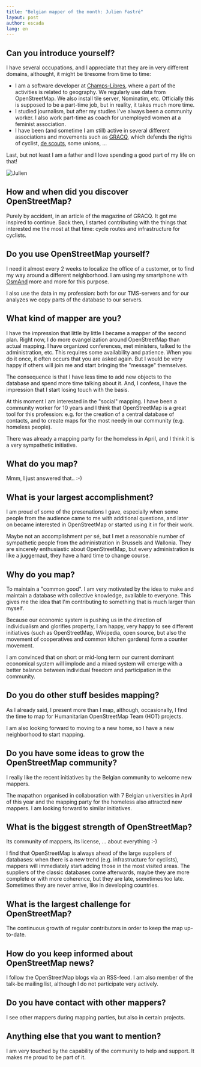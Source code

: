 ```yaml
---
title: "Belgian mapper of the month: Julien Fastré"
layout: post
author: escada
lang: en
---
```


<h2>Can you introduce yourself?</h2>

<p>I have several occupations, and I appreciate that they are in very different domains, althought, it might be tiresome from time to time:</p>

<ul>
<li>I am a software developer at   <a href="http://www.champs-libres.coop/" rel="nofollow">Champs-Libres</a>, where a part of the activities is related to geography. We regularly use data from OpenStreetMap. We also install tile server, Nominatim, etc. Officially this is supposed to be a part-time job, but in reality, it takes much more time.</li>
<li>I studied journalism, but after my studies I've always been a community worker. I also work part-time as coach for unemployed women at a feminist association.</li>
<li>I have been (and sometime I am still) active in several different associations and movements such as <a href="http://www.gracq.org" rel="nofollow">GRACQ</a>, which defends the rights of cyclist,  <a href="http://lesscouts.be" rel="nofollow">de scouts</a>, some unions, ...</li>
</ul>

<p>Last, but not least I am a father and I love spending a good part of my life on that!</p>

<p><img src="http://champs-libres.coop/img/julien.jpg" alt="Julien"></p>

<h2>How and when did you discover OpenStreetMap?</h2>

<p>Purely by accident, in an article of the magazine of GRACQ. It got me inspired to continue. Back then, I started contributing with the  things that interested me the most at that time: cycle routes and infrastructure for cyclists.</p>

<h2>Do you use OpenStreetMap yourself?</h2>

<p>I need it almost every 2 weeks to localize the office of a customer, or to find my way around a different neighborhood. I am using my smartphone with  <a href="http://osmand.net" rel="nofollow">OsmAnd</a>  more and more for this purpose.</p>

<p>I also use the data in my profession: both for our TMS-servers and for our analyzes we copy parts of the database to our servers.</p>

<h2>What kind of mapper are you?</h2>

<p>I have the impression that little by little I became a mapper of the second plan. Right now, I do more evangelization  around OpenStreetMap than actual mapping. I have organized conferences, met ministers, talked to the administration, etc. This requires some availability and patience. When you do it once, it often occurs that you are asked again. But I would be very happy if others will join me and start bringing the "message" themselves.</p>

<p>The consequence is that I have less time to add new objects to the database and spend more time talking about it. And, I confess, I have the impression that I start losing touch with the basis.</p>

<p>At this moment I am interested in the "social" mapping. I have been a community worker for 10 years and I think that OpenStreetMap is  a great tool for this profession: e.g. for the creation of a central database of contacts, and to create maps for the most needy in our community (e.g. homeless people).</p>

<p>There was already a mapping party for the homeless in April, and I think it is a very sympathetic initiative.</p>

<h2>What do you map?</h2>

<p>Mmm, I just answered that.. :-)</p>

<h2>What is your largest accomplishment?</h2>

<p>I am proud of some of the presenations I gave, especially when some people from the audience came to me with additional questions, and later on  became interested in OpenStreetMap or started using it in for their work.</p>

<p>Maybe not an accomplishment per sé, but I met a reasonable number of sympathetic people from the administration in Brussels and Wallonia. They are sincerely enthusiastic about OpenStreetMap, but every administration is like a juggernaut, they have a hard time to change course.</p>

<h2>Why do you map?</h2>

<p>To maintain a "common good". I am very motivated by the idea to make and maintain a database with collective knowledge, available to everyone. This gives me the idea that I'm  contributing to something that is much larger than myself.</p>

<p>Because our economic system is pushing us in the direction of individualism and glorifies property, I am happy, very happy to see different  initiatives (such as OpenStreetMap, Wikipedia, open source, but also the movement of cooperatives and common kitchen gardens) form a counter movement.</p>

<p>I am convinced that on short or mid-long term our current dominant economical system will implode and a mixed system will emerge with a better balance between individual freedom and participation in the community.</p>

<h2>Do you do other stuff besides mapping?</h2>

<p>As I already said, I present more than I map, although, occasionally, I find the time to map for  Humanitarian OpenStreetMap Team (HOT) projects.</p>

<p>I am also looking forward to moving to a new home, so I have a new neighborhood to start mapping.</p>

<h2>Do you have some ideas to grow the OpenStreetMap community?</h2>

<p>I really like the recent initiatives by the Belgian community to welcome new mappers.</p>

<p>The mapathon organised in collaboration with 7 Belgian universities in April of this year and the mapping party for the homeless also attracted new mappers. I am looking forward to similar initiatives.</p>

<h2>What is the biggest strength of OpenStreetMap?</h2>

<p>Its community of mappers, its license, ... about everything :-)</p>

<p>I find that OpenStreetMap is always ahead of the large suppliers of databases: when there is a new trend (e.g. infrastructure for cyclists), mappers will immediately start adding those in the most visited areas. The suppliers of the classic databases come afterwards, maybe they are more complete or with more coherence, but they are late, sometimes too late. Sometimes they are never arrive, like in developing countries.</p>

<h2>What is the largest challenge for OpenStreetMap?</h2>

<p>The continuous growth of regular contributors in order to keep the map up-to-date.</p>

<h2>How do you keep informed about OpenStreetMap news?</h2>

<p>I follow the OpenStreetMap blogs via an RSS-feed. I am also member of the talk-be mailing list, although I do not participate very actively.</p>

<h2>Do you have contact with other mappers?</h2>

<p>I see other mappers during mapping parties, but also in certain projects.</p>

<h2>Anything else that you want to mention?</h2>

<p>I am very touched by the capability of the community to help and support. It makes me proud to be part of it.</p>
